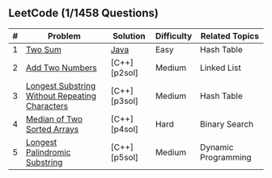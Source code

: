 ## LeetCode (1/1458 Questions)
| # | Problem | Solution | Difficulty | Related Topics |
|---| ------- | -------- | ---------- | -------------- |
|1|[Two Sum][p1]                                                   |[Java][p1sol]    |Easy         |Hash Table
|2|[Add Two Numbers][p2]                                           |[C++][p2sol]     |Medium       |Linked List
|3|[Longest Substring Without Repeating Characters][p3]            |[C++][p3sol]     |Medium       |Hash Table
|4|[Median of Two Sorted Arrays][p4]                               |[C++][p4sol]     |Hard         |Binary Search
|5|[Longest Palindromic Substring][p5]                             |[C++][p5sol]     |Medium       |Dynamic Programming

[p1]: https://leetcode.com/problems/two-sum/
[p1sol]: /1.%20Two%20Sum.md
[p2]: https://leetcode.com/problems/add-two-numbers/
[p3]: https://leetcode.com/problems/longest-substring-without-repeating-characters/
[p4]: https://leetcode.com/problems/median-of-two-sorted-arrays/
[p5]: https://leetcode.com/problems/longest-palindromic-substring/

